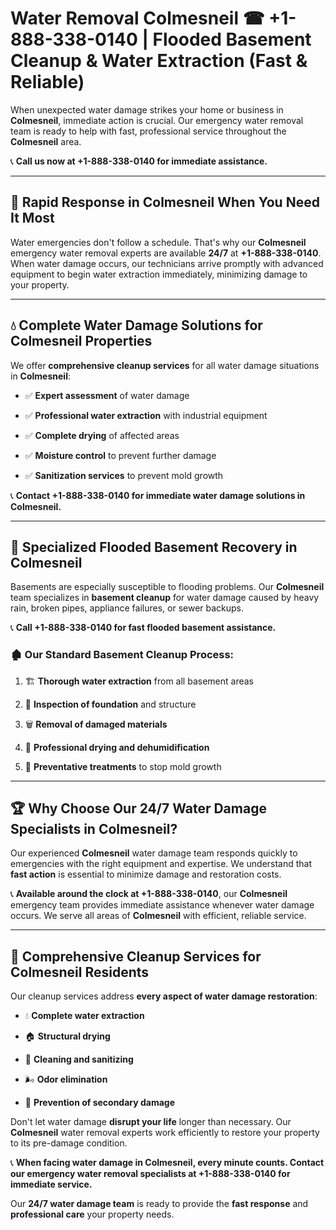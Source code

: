 # Water Removal Colmesneil ☎ +1-888-338-0140 | Flooded Basement Cleanup & Water Extraction (Fast & Reliable)

When unexpected water damage strikes your home or business in **Colmesneil**, immediate action is crucial. Our emergency water removal team is ready to help with fast, professional service throughout the **Colmesneil** area. 

📞 **Call us now at +1-888-338-0140 for immediate assistance.**
---
## 🚀 Rapid Response in Colmesneil When You Need It Most
Water emergencies don't follow a schedule. That's why our **Colmesneil** emergency water removal experts are available **24/7** at **+1-888-338-0140**. When water damage occurs, our technicians arrive promptly with advanced equipment to begin water extraction immediately, minimizing damage to your property.
---
## 💧 Complete Water Damage Solutions for Colmesneil Properties
We offer **comprehensive cleanup services** for all water damage situations in **Colmesneil**:
- ✅ **Expert assessment** of water damage  
- ✅ **Professional water extraction** with industrial equipment  
- ✅ **Complete drying** of affected areas  
- ✅ **Moisture control** to prevent further damage  
- ✅ **Sanitization services** to prevent mold growth  
📞 **Contact +1-888-338-0140 for immediate water damage solutions in Colmesneil.**
---
## 🌊 Specialized Flooded Basement Recovery in Colmesneil
Basements are especially susceptible to flooding problems. Our **Colmesneil** team specializes in **basement cleanup** for water damage caused by heavy rain, broken pipes, appliance failures, or sewer backups. 
📞 **Call +1-888-338-0140 for fast flooded basement assistance.**
### 🏚️ Our Standard Basement Cleanup Process:
1. 🏗️ **Thorough water extraction** from all basement areas  
2. 🔎 **Inspection of foundation** and structure  
3. 🗑️ **Removal of damaged materials**  
4. 💨 **Professional drying and dehumidification**  
5. 🚫 **Preventative treatments** to stop mold growth  
---
## 🏆 Why Choose Our 24/7 Water Damage Specialists in Colmesneil?
Our experienced **Colmesneil** water damage team responds quickly to emergencies with the right equipment and expertise. We understand that **fast action** is essential to minimize damage and restoration costs.
📞 **Available around the clock at +1-888-338-0140**, our **Colmesneil** emergency team provides immediate assistance whenever water damage occurs. We serve all areas of **Colmesneil** with efficient, reliable service.
---
## 🧹 Comprehensive Cleanup Services for Colmesneil Residents
Our cleanup services address **every aspect of water damage restoration**:
- 💧 **Complete water extraction**  
- 🏠 **Structural drying**  
- 🧼 **Cleaning and sanitizing**  
- 🌬️ **Odor elimination**  
- 🚫 **Prevention of secondary damage**  
Don't let water damage **disrupt your life** longer than necessary. Our **Colmesneil** water removal experts work efficiently to restore your property to its pre-damage condition.
📞 **When facing water damage in Colmesneil, every minute counts. Contact our emergency water removal specialists at +1-888-338-0140 for immediate service.**
Our **24/7 water damage team** is ready to provide the **fast response** and **professional care** your property needs.
